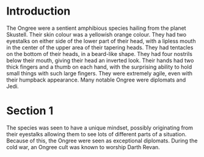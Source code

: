 # Introduction
The Ongree were a sentient amphibious species hailing from the planet Skustell.
Their skin colour was a yellowish orange colour.
They had two eyestalks on either side of the lower part of their head, with a lipless mouth in the center of the upper area of their tapering heads.
They had tentacles on the bottom of their heads, in a beard-like shape.
They had four nostrils below their mouth, giving their head an inverted look.
Their hands had two thick fingers and a thumb on each hand, with the surprising ability to hold small things with such large fingers.
They were extremely agile, even with their humpback appearance.
Many notable Ongree were diplomats and Jedi.

# Section 1
The species was seen to have a unique mindset, possibly originating from their eyestalks allowing them to see lots of different parts of a situation.
Because of this, the Ongree were seen as exceptional diplomats.
During the cold war, an Ongree cult was known to worship Darth Revan.